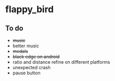# flappy_bird

## To do
 - ~~music~~
 - better music
 - ~~medals~~
 - ~~black edge on android~~
 - ratio and distance refine on different platforms
 - unexpected crash
 - pause button
